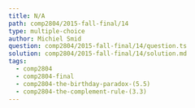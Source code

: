 ```yaml
---
title: N/A
path: comp2804/2015-fall-final/14
type: multiple-choice
author: Michiel Smid
question: comp2804/2015-fall-final/14/question.ts
solution: comp2804/2015-fall-final/14/solution.md
tags:
  - comp2804
  - comp2804-final
  - comp2804-the-birthday-paradox-(5.5)
  - comp2804-the-complement-rule-(3.3)
---
```

